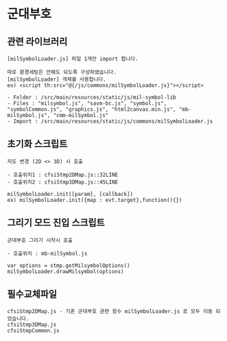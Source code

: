 # 군대부호

## 관련 라이브러리

    [milSymbolLoader.js] 파일 1개만 import 합니다.
    
    따로 환경세팅은 안해도 되도록 구성하였습니다.
    [milSymbolLoader] 객체를 사용합니다. 
    ex) <script th:src="@{/js/commons/milSymbolLoader.js}"></script>
    
    - Folder : /src/main/resources/static/js/mil-symbol-lib
    - Files : "milsymbol.js", "savm-bc.js", "symbol.js", "symbolCommon.js", "graphics.js", "html2canvas.min.js", "mb-milSymbol.js", "cmm-milSymbol.js"
    - Import : /src/main/resources/static/js/commons/milSymbolLoader.js
    
    
## 초기화 스크립트

    지도 변경 (2D <> 3D) 시 호출
    
    - 호출위치1 : cfsiStmp2DMap.js::32LINE
    - 호출위치2 : cfsiStmp3DMap.js::45LINE

```
milSymbolLoader.init([param], [callback])
ex) milSymbolLoader.init({map : evt.target},function(){})
```

## 그리기 모드 진입 스크립트

    군대부호 그리기 시작시 호출 
   
    - 호출위치 : mb-milSymbol.js

```
var options = stmp.getMilsymbolOptions()
milSymbolLoader.drawMilsymbol(options)
```

## 필수교체파일

    cfsiStmp2DMap.js - 기존 군대부호 관련 함수 milSymbolLoader.js 로 모두 이동 되었습니다.
    cfsiStmp3DMap.js
    cfsiStmpCommon.js

